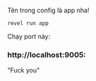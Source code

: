 Tên trong config là app nha!

    revel run app
    
Chạy port này: 

### http://localhost:9005:

"Fuck you"


